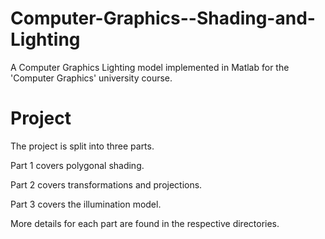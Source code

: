 # Computer-Graphics--Shading-and-Lighting
A Computer Graphics Lighting model implemented in Matlab for the 'Computer Graphics' university course.

# Project
The project is split into three parts.

Part 1 covers polygonal shading.

Part 2 covers transformations and projections.

Part 3 covers the illumination model.

More details for each part are found in the respective directories.
